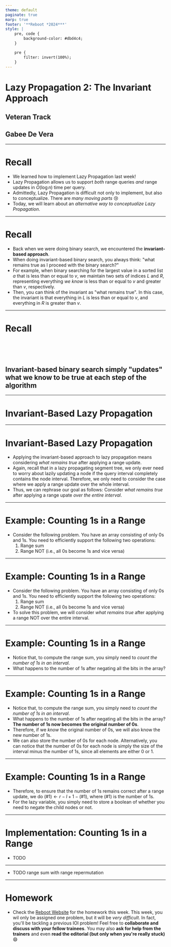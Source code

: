 ```yaml
---
theme: default
paginate: true
marp: true
footer: '**Reboot *2024***'
style: |
    pre, code {
        background-color: #dbd4c4;
    }

    pre {
        filter: invert(100%);
    }
---
```

<style>
    @import "../../../slide.css";
</style>

<!-- _class: lead -->

# Lazy Propagation 2: The Invariant Approach
## Veteran Track
## Gabee De Vera

---
<!-- _class: top -->

# Recall
- We learned how to implement Lazy Propagation last week!
- Lazy Propagation allows us to support *both* range queries *and* range updates in $O(\log n)$ time per query.
- Admittedly, Lazy Propagation is difficult not only to implement, but also to conceptualize. There are *many moving parts* :cry:
- Today, we will learn about an *alternative way to conceptualize Lazy Propagation*.

---
<!-- _class: top -->
# Recall
- Back when we were doing binary search, we encountered the **invariant-based approach**.
- When doing invariant-based binary search, you always think: "what remains true as I proceed with the binary search?"
- For example, when binary searching for the largest value in a sorted list $a$ that is less than or equal to $v$, we maintain two sets of indices $L$ and $R$, representing everything *we know* is less than or equal to $v$ and greater than $v$, respectively.
- Then, you can think of the invariant as "what remains true". In this case, the invariant is that everything in $L$ is less than or equal to $v$, and everything in $R$ is greater than $v$.

---
<!-- _class: top lead -->
# Recall

<br>
<br>
<br>

## Invariant-based binary search simply "updates" what we know to be true at each step of the algorithm

---
<!-- _class: lead -->
# Invariant-Based Lazy Propagation

---
<!-- _class: top -->
# Invariant-Based Lazy Propagation
- Applying the invariant-based approach to lazy propagation means considering *what remains true* after applying a range update.
- Again, recall that in a lazy propagating segment tree, we only ever need to worry about lazily updating a node if the query interval completely contains the node interval. Therefore, we only need to consider the case where we apply a range update over the whole interval.
- Thus, we can rephrase our goal as follows: Consider *what remains true* after applying a range upate *over the entire interval*.

---
<!-- _class: top -->
# Example: Counting 1s in a Range
- Consider the following problem. You have an array consisting of only $0$s and $1$s. You need to efficiently support the following two operations:
    1. Range sum
    1. Range NOT (i.e., all $0$s become $1$s and vice versa)

---
<!-- _class: top -->
# Example: Counting 1s in a Range
- Consider the following problem. You have an array consisting of only $0$s and $1$s. You need to efficiently support the following two operations:
    1. Range sum
    1. Range NOT (i.e., all $0$s become $1$s and vice versa)
- To solve this problem, we will consider *what remains true* after applying a range NOT over the entire interval.

---
<!-- _class: top -->
# Example: Counting 1s in a Range
- Notice that, to compute the range sum, you simply need to *count the number of $1$s in an interval*.
- What happens to the number of $1$s after negating all the bits in the array?

---
<!-- _class: top -->
# Example: Counting 1s in a Range
- Notice that, to compute the range sum, you simply need to *count the number of $1$s in an interval*.
- What happens to the number of $1$s after negating all the bits in the array? **The number of $1$s now becomes the original number of $0$s**.
- Therefore, if we *know* the original number of $0$s, we will also know the new number of $1$s.
- We can also store the number of $0$s for each node. Alternatively, you can notice that the number of $0$s for each node is simply the size of the interval minus the number of $1$s, since all elements are either $0$ or $1$.

---
<!-- _class: top -->
# Example: Counting 1s in a Range
- Therefore, to ensure that the number of $1$s remains correct after a range update, we do $(\#1) \leftarrow r - l + 1 - (\#1)$, where $(\#1)$ is the number of $1$s.
- For the lazy variable, you simply need to store a boolean of whether you need to negate the child nodes or not.

---
<!-- _class: top -->
# Implementation: Counting 1s in a Range
- TODO

---
<!-- _class: top -->

- TODO range sum with range repermutation

---

<!-- _class: top -->

# Homework

- Check the [Reboot Website](https://redblazerflame.github.io/reboot-materials/compprog-materials/veteran/18-lazy-propagation-2/) for the homework this week. This week, you wil only be assigned one problem, but it will be *very difficult*. In fact, you'll be tackling a previous IOI problem! Feel free to **collaborate and discuss with your fellow trainees**. You may also **ask for help from the trainers** and even **read the editorial (but only when you're really stuck)** :smile: